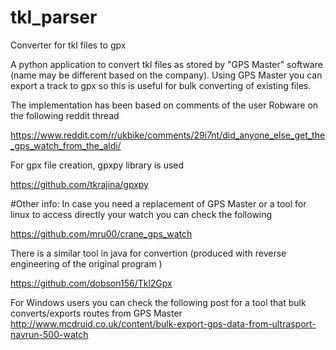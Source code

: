 # tkl_parser
Converter for tkl files to gpx

A python application to convert tkl files as stored by "GPS Master" software (name may be different based on the company). Using GPS Master you can export a track to gpx so this is useful for bulk converting of existing files.

The implementation has been based on comments of the user Robware on the following reddit thread 

https://www.reddit.com/r/ukbike/comments/29i7nt/did_anyone_else_get_the_gps_watch_from_the_aldi/

For gpx file creation, gpxpy library is used

https://github.com/tkrajina/gpxpy

#Other info:
In case you need a replacement of GPS Master or a tool for linux to access directly your watch you can check the following

https://github.com/mru00/crane_gps_watch

There is a similar tool in java for convertion (produced with reverse engineering of the original program )

https://github.com/dobson156/Tkl2Gpx

For Windows users you can check the following post for a tool that bulk converts/exports routes from GPS Master
http://www.mcdruid.co.uk/content/bulk-export-gps-data-from-ultrasport-navrun-500-watch

